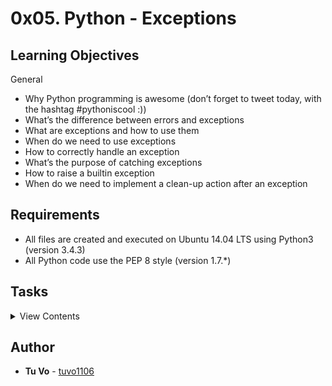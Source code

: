 # 0x05. Python - Exceptions

## Learning Objectives

General

- Why Python programming is awesome (don’t forget to tweet today, with the hashtag #pythoniscool :))
- What’s the difference between errors and exceptions
- What are exceptions and how to use them
- When do we need to use exceptions
- How to correctly handle an exception
- What’s the purpose of catching exceptions
- How to raise a builtin exception
- When do we need to implement a clean-up action after an exception

## Requirements

- All files are created and executed on Ubuntu 14.04 LTS using Python3 (version 3.4.3)
- All Python code use the PEP 8 style (version 1.7.\*)

## Tasks

<details>
<summary>View Contents</summary>

### [0. Safe list printing](./0-safe_print_list.py)

- Write a function that prints x elements of a list.
  - Prototype: `def safe_print_list(my_list=[], x=0)`:
  - my_list can contain any type (integer, string, etc.)
  - All elements must be printed on the same line followed by a new line.
  - x represents the number of elements to print
  - x can be bigger than the length of my_list
  - Returns the real number of elements printed
  - You have to use try: / except:
  - You are not allowed to use len()

```
guillaume@ubuntu:~/0x05$ cat 0-main.py
```

```python
#!/usr/bin/python3
safe_print_list = __import__('0-safe_print_list').safe_print_list

my_list = [1, 2, 3, 4, 5]

nb_print = safe_print_list(my_list, 2)
print("nb_print: {:d}".format(nb_print))
nb_print = safe_print_list(my_list, len(my_list))
print("nb_print: {:d}".format(nb_print))
nb_print = safe_print_list(my_list, len(my_list) + 2)
print("nb_print: {:d}".format(nb_print))

```

```
guillaume@ubuntu:~/0x05$ ./0-main.py
12
nb_print: 2
12345
nb_print: 5
12345
nb_print: 5
```

### [1. Safe printing of an integers list](./1-safe_print_integer.py)

- Write a function that prints an integer with "{:d}".format().
  - Prototype: `def safe_print_integer(value)`:
  - value can be any type (integer, string, etc.)
  - The integer should be printed followed by a new line
  - Returns True if value has been correctly printed (it means the value is an integer)
  - Otherwise, returns False
  - You have to use try: / except:
  - You have to use "{:d}".format() to print as integer
  - You are not allowed to use type()

```
guillaume@ubuntu:~/0x05$ cat 1-main.py
```

```python
#!/usr/bin/python3
safe_print_integer = __import__('1-safe_print_integer').safe_print_integer

value = 89
has_been_print = safe_print_integer(value)
if not has_been_print:
    print("{} is not an integer".format(value))

value = -89
has_been_print = safe_print_integer(value)
if not has_been_print:
    print("{} is not an integer".format(value))

value = "Holberton"
has_been_print = safe_print_integer(value)
if not has_been_print:
    print("{} is not an integer".format(value))

```

```
guillaume@ubuntu:~/0x05$ ./1-main.py
89
-89
Holberton is not an integer
```

### [2. Print and count integers](./2-safe_print_list_integers.py)

- Write a function that prints the first x elements of a list and only integers.
  - Prototype: `def safe_print_list_integers(my_list=[], x=0)`:
  - my_list can contain any type (integer, string, etc.)
  - All integers have to be printed on the same line followed by a new line - other type of value in the list must be skipped (in silence).
  - x represents the number of elements to access in my_list
  - x can be bigger than the length of my_list - if it’s the case, an exception will occur
  - Returns the real number of integers printed
  - You have to use try: / except:
  - You have to use "{:d}".format() to print an integer
  - You are not allowed to use len()

```
guillaume@ubuntu:~/0x05$ cat 2-main.py
```

```python
#!/usr/bin/python3
safe_print_list_integers = \
    __import__('2-safe_print_list_integers').safe_print_list_integers

my_list = [1, 2, 3, 4, 5]

nb_print = safe_print_list_integers(my_list, 2)
print("nb_print: {:d}".format(nb_print))

my_list = [1, 2, 3, "Holberton", 4, 5, [1, 2, 3]]
nb_print = safe_print_list_integers(my_list, len(my_list))
print("nb_print: {:d}".format(nb_print))

nb_print = safe_print_list_integers(my_list, len(my_list) + 2)
print("nb_print: {:d}".format(nb_print))

```

```
guillaume@ubuntu:~/0x05$ ./2-main.py
12
nb_print: 2
12345
nb_print: 5
12345Traceback (most recent call last):
  File "./2-main.py", line 14, in <module>
    nb_print = safe_print_list_integers(my_list, len(my_list) + 2)
  File "/0x05/2-safe_print_list_integers.py", line 7, in safe_print_list_integers
    print("{:d}".format(my_list[i]), end="")
IndexError: list index out of range
```

### [3. Integers division with debug](./3-safe_print_division.py)

- Write a function that divides 2 integers and prints the result.
  - Prototype: `def safe_print_division(a, b)`:
  - You can assume that a and b are integers
  - The result of the division should print on the finally: section preceded by Inside result:
  - Returns the value of the division, otherwise: None
  - You have to use try: / except: / finally:
  - You have to use "{}".format() to print the result

```
guillaume@ubuntu:~/0x05$ cat 3-main.py
```

```python
#!/usr/bin/python3
safe_print_division = __import__('3-safe_print_division').safe_print_division

a = 12
b = 2
result = safe_print_division(a, b)
print("{:d} / {:d} = {}".format(a, b, result))

a = 12
b = 0
result = safe_print_division(a, b)
print("{:d} / {:d} = {}".format(a, b, result))

```

```
guillaume@ubuntu:~/0x05$ ./3-main.py
Inside result: 6.0
12 / 2 = 6.0
Inside result: None
12 / 0 = None
```

### [4. Divide a list](./4-list_division.py)

- Write a function that divides element by element 2 lists.
  - Prototype: `def list_division(my_list_1, my_list_2, list_length)`:
  - my_list_1 and my_list_2 can contain any type (integer, string, etc.)
  - list_length can be bigger than the length of both lists
  - Returns a new list (length = list_length) with all divisions
  - If 2 elements can’t be divided, the division result should be equal to 0
  - If an element is not an integer or float:
    - print: wrong type
  - If the division can’t be done (/0):
    - print: division by 0
  - If my_list_1 or my_list_2 is too short
    - print: out of range
  - You have to use try: / except: / finally:

```
guillaume@ubuntu:~/0x05$ cat 4-main.py
```

```python
#!/usr/bin/python3
list_division = __import__('4-list_division').list_division

my_l_1 = [10, 8, 4]
my_l_2 = [2, 4, 4]
result = list_division(my_l_1, my_l_2, max(len(my_l_1), len(my_l_2)))
print(result)

print("--")

my_l_1 = [10, 8, 4, 4]
my_l_2 = [2, 0, "H", 2, 7]
result = list_division(my_l_1, my_l_2, max(len(my_l_1), len(my_l_2)))
print(result)

```

```
guillaume@ubuntu:~/0x05$ ./4-main.py
[5.0, 2.0, 1.0]
--
division by 0
wrong type
out of range
[5.0, 0, 0, 2.0, 0]
```

### [5. Raise exception](./5-raise_exception.py)

- Write a function that raises a type exception.
  - Prototype: `def raise_exception()`:

```
guillaume@ubuntu:~/0x05$ cat 5-main.py
```

```python
#!/usr/bin/python3
raise_exception = __import__('5-raise_exception').raise_exception

try:
    raise_exception()
except TypeError as te:
    print("Exception raised")

```

```
guillaume@ubuntu:~/0x05$ ./5-main.py
Exception raised
```

### [6. Raise a message](./6-raise_exception_msg.py)

- Write a function that raises a name exception with a message.
  - Prototype: `def raise_exception_msg(message="")`:

```
guillaume@ubuntu:~/0x05$ cat 6-main.py
```

```python
#!/usr/bin/python3
raise_exception_msg = __import__('6-raise_exception_msg').raise_exception_msg

try:
    raise_exception_msg("C is fun")
except NameError as ne:
    print(ne)

```

```
guillaume@ubuntu:~/0x05$ ./6-main.py
C is fun
```

### [7. Safe integer print with error message](./100-safe_print_integer_err.py)

- Write a function that prints an integer.
  - Prototype: `def safe_print_integer_err(value)`:
  - value can be any type (integer, string, etc.)
  - The integer should be printed followed by a new line
  - Returns True if value has been correctly printed (it means the value is an integer)
  - Otherwise, returns False and prints in stderr the error precede by Exception:
  - You have to use try: / except:
  - You have to use "{:d}".format() to print as integer
  - You are not allowed to use type()

```
guillaume@ubuntu:~/0x05$ cat 100-main.py
```

```python
#!/usr/bin/python3
safe_print_integer_err = \
    __import__('100-safe_print_integer_err').safe_print_integer_err

value = 89
has_been_print = safe_print_integer_err(value)
if not has_been_print:
    print("{} is not an integer".format(value))

value = -89
has_been_print = safe_print_integer_err(value)
if not has_been_print:
    print("{} is not an integer".format(value))

value = "Holberton"
has_been_print = safe_print_integer_err(value)
if not has_been_print:
    print("{} is not an integer".format(value))

```

```
guillaume@ubuntu:~/0x05$ ./100-main.py
89
-89
Exception: Unknown format code 'd' for object of type 'str'
Holberton is not an integer
guillaume@ubuntu:~/0x05$ ./100-main.py 2> /dev/null
89
-89
Holberton is not an integer
```

### [8. Safe function](./101-safe_function.py)

- Write a function that executes a function safely.
  - Prototype: `def safe_function(fct, *args)`:
  - You can assume fct will be always a pointer to a function
  - Returns the result of the function,
  - Otherwise, returns None if something happens during the function and prints in stderr the error precede by Exception:
  - You have to use try: / except:

```
guillaume@ubuntu:~/0x05$ cat 101-main.py
```

```python
#!/usr/bin/python3
safe_function = __import__('101-safe_function').safe_function


def my_div(a, b):
    return a / b

result = safe_function(my_div, 10, 2)
print("result of my_div: {}".format(result))

result = safe_function(my_div, 10, 0)
print("result of my_div: {}".format(result))


def print_list(my_list, len):
    i = 0
    while i < len:
        print(my_list[i])
        i += 1
    return len

result = safe_function(print_list, [1, 2, 3, 4], 10)
print("result of print_list: {}".format(result))

```

```
guillaume@ubuntu:~/0x05$ ./101-main.py
result of my_div: 5.0
Exception: division by zero
result of my_div: None
1
2
3
4
Exception: list index out of range
result of print_list: None
guillaume@ubuntu:~/0x05$ ./101-main.py 2> /dev/null
result of my_div: 5.0
result of my_div: None
1
2
3
4
result of print_list: None
```

### [9. ByteCode -> Python #4](./102-magic_calculation.py)

- Write the Python function def magic_calculation(a, b): that does exactly the same as the following Python bytecode:

```
  3           0 LOAD_CONST               1 (0)
              3 STORE_FAST               2 (result)

  4           6 SETUP_LOOP              94 (to 103)
              9 LOAD_GLOBAL              0 (range)
             12 LOAD_CONST               2 (1)
             15 LOAD_CONST               3 (3)
             18 CALL_FUNCTION            2 (2 positional, 0 keyword pair)
             21 GET_ITER
        >>   22 FOR_ITER                77 (to 102)
             25 STORE_FAST               3 (i)

  5          28 SETUP_EXCEPT            49 (to 80)

  6          31 LOAD_FAST                3 (i)
             34 LOAD_FAST                0 (a)
             37 COMPARE_OP               4 (>)
             40 POP_JUMP_IF_FALSE       58

  7          43 LOAD_GLOBAL              1 (Exception)
             46 LOAD_CONST               4 ('Too far')
             49 CALL_FUNCTION            1 (1 positional, 0 keyword pair)
             52 RAISE_VARARGS            1
             55 JUMP_FORWARD            18 (to 76)

  9     >>   58 LOAD_FAST                2 (result)
             61 LOAD_FAST                0 (a)
             64 LOAD_FAST                1 (b)
             67 BINARY_POWER
             68 LOAD_FAST                3 (i)
             71 BINARY_TRUE_DIVIDE
             72 INPLACE_ADD
             73 STORE_FAST               2 (result)
        >>   76 POP_BLOCK
             77 JUMP_ABSOLUTE           22

 10     >>   80 POP_TOP
             81 POP_TOP
             82 POP_TOP

 11          83 LOAD_FAST                1 (b)
             86 LOAD_FAST                0 (a)
             89 BINARY_ADD
             90 STORE_FAST               2 (result)

 12          93 BREAK_LOOP
             94 POP_EXCEPT
             95 JUMP_ABSOLUTE           22
             98 END_FINALLY
             99 JUMP_ABSOLUTE           22
        >>  102 POP_BLOCK

 13     >>  103 LOAD_FAST                2 (result)
            106 RETURN_VALUE
```

### [10. CPython #2: PyFloatObject](./103-python.c)

- Create three C functions that print some basic info about Python lists, Python bytes an Python float objects.
- Python lists:
  - Prototype: `void print_python_list(PyObject *p)`;
  - Format: see example
  - If p is not a valid PyListObject, print an error message (see example)
- Python bytes:
  *Prototype: `void print_python_bytes(PyObject *p)`;
  *Format: see example
  *Line “first X bytes”: print a maximum of 10 bytes
  \*If p is not a valid PyBytesObject, print an error message (see example)
- Python float:
  *Prototype: `void print_python_float(PyObject *p)`;
  *Format: see example
  *If p is not a valid PyFloatObject, print an error message (see example)
  \*Read /usr/include/python3.4/floatobject.h
- About:
  - Python version: 3.4
  - You are allowed to use the C standard library
  - Your shared library will be compiled with this command line: `gcc -Wall -Werror -Wextra -pedantic -std=c99 -shared -Wl,-soname,libPython.so -o libPython.so -fPIC -I/usr/include/python3.4 103-python.c`
  - You are not allowed to use the following macros/functions:
    - Py_SIZE
    - Py_TYPE
    - PyList_Size
    - PyList_GetItem
    - PyBytes_AS_STRING
    - PyBytes_GET_SIZE
    - PyBytes_AsString
    - PyFloat_AS_DOUBLE
    - PySequence_GetItem
    - PySequence_Fast_GET_SIZE
    - PySequence_Fast_GET_ITEM
    - PySequence_ITEM
    - PySequence_Fast_ITEMS

```
julien@ubuntu:~/CPython$ python3 --version
Python 3.4.3
julien@ubuntu:~/CPython$ gcc -Wall -Werror -Wextra -pedantic -std=c99 -shared -Wl,-soname,libPython.so -o libPython.so -fPIC -I/usr/include/python3.4 103-python.c
julien@ubuntu:~/CPython$ cat 103-tests.py
```

```python
#!/usr/bin/python3 -u

import ctypes

lib = ctypes.CDLL('./libPython.so')
lib.print_python_list.argtypes = [ctypes.py_object]
lib.print_python_bytes.argtypes = [ctypes.py_object]
lib.print_python_float.argtypes = [ctypes.py_object]
s = b"Hello"
lib.print_python_bytes(s);
b = b'\xff\xf8\x00\x00\x00\x00\x00\x00';
lib.print_python_bytes(b);
b = b'What does the \'b\' character do in front of a string literal?';
lib.print_python_bytes(b);
l = [b'Hello', b'World']
lib.print_python_list(l)
del l[1]
lib.print_python_list(l)
l = l + [4, 5, 6.0, (9, 8), [9, 8, 1024], b"Holberton", "Betty"]
lib.print_python_list(l)
l = []
lib.print_python_list(l)
l.append(0)
lib.print_python_list(l)
l.append(1)
l.append(2)
l.append(3)
l.append(4)
lib.print_python_list(l)
l.pop()
lib.print_python_list(l)
l = ["Holberton"]
lib.print_python_list(l)
lib.print_python_bytes(l);
f = 3.14
lib.print_python_float(f);
l = [-1.0, -0.1, 0.0, 1.0, 3.14, 3.14159, 3.14159265, 3.141592653589793238462643383279502884197169399375105820974944592307816406286]
print(l)
lib.print_python_list(l);
lib.print_python_float(l);
lib.print_python_list(f);
```

```
julien@ubuntu:~/CPython$ ./103-tests.py
[.] bytes object info
  size: 5
  trying string: Hello
  first 6 bytes: 48 65 6c 6c 6f 00
[.] bytes object info
  size: 8
  trying string: ??
  first 9 bytes: ff f8 00 00 00 00 00 00 00
[.] bytes object info
  size: 60
  trying string: What does the 'b' character do in front of a string literal?
  first 10 bytes: 57 68 61 74 20 64 6f 65 73 20
[*] Python list info
[*] Size of the Python List = 2
[*] Allocated = 2
Element 0: bytes
[.] bytes object info
  size: 5
  trying string: Hello
  first 6 bytes: 48 65 6c 6c 6f 00
Element 1: bytes
[.] bytes object info
  size: 5
  trying string: World
  first 6 bytes: 57 6f 72 6c 64 00
[*] Python list info
[*] Size of the Python List = 1
[*] Allocated = 2
Element 0: bytes
[.] bytes object info
  size: 5
  trying string: Hello
  first 6 bytes: 48 65 6c 6c 6f 00
[*] Python list info
[*] Size of the Python List = 8
[*] Allocated = 8
Element 0: bytes
[.] bytes object info
  size: 5
  trying string: Hello
  first 6 bytes: 48 65 6c 6c 6f 00
Element 1: int
Element 2: int
Element 3: float
[.] float object info
  value: 6.0
Element 4: tuple
Element 5: list
Element 6: bytes
[.] bytes object info
  size: 9
  trying string: Holberton
  first 10 bytes: 48 6f 6c 62 65 72 74 6f 6e 00
Element 7: str
[*] Python list info
[*] Size of the Python List = 0
[*] Allocated = 0
[*] Python list info
[*] Size of the Python List = 1
[*] Allocated = 4
Element 0: int
[*] Python list info
[*] Size of the Python List = 5
[*] Allocated = 8
Element 0: int
Element 1: int
Element 2: int
Element 3: int
Element 4: int
[*] Python list info
[*] Size of the Python List = 4
[*] Allocated = 8
Element 0: int
Element 1: int
Element 2: int
Element 3: int
[*] Python list info
[*] Size of the Python List = 1
[*] Allocated = 1
Element 0: str
[.] bytes object info
  [ERROR] Invalid Bytes Object
[.] float object info
  value: 3.14
[-1.0, -0.1, 0.0, 1.0, 3.14, 3.14159, 3.14159265, 3.141592653589793]
[*] Python list info
[*] Size of the Python List = 8
[*] Allocated = 8
Element 0: float
[.] float object info
  value: -1.0
Element 1: float
[.] float object info
  value: -0.1
Element 2: float
[.] float object info
  value: 0.0
Element 3: float
[.] float object info
  value: 1.0
Element 4: float
[.] float object info
  value: 3.14
Element 5: float
[.] float object info
  value: 3.14159
Element 6: float
[.] float object info
  value: 3.14159265
Element 7: float
[.] float object info
  value: 3.141592653589793
[.] float object info
  [ERROR] Invalid Float Object
[*] Python list info
  [ERROR] Invalid List Object
```

</details>

## Author

- **Tu Vo** - [tuvo1106](https://github.com/tuvo1106)
